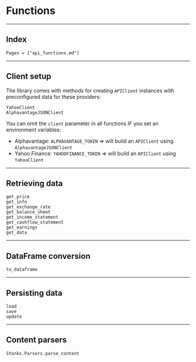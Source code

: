 # Functions 

---
## Index
```@index
Pages = ["api_functions.md"]
```
---
## Client setup
The library comes with methods for creating `APIClient` instances with preconfigured data for these providers:
```@docs
YahooClient
AlphavantageJSONClient
```

You can omit the `client` parameter in all functions IF you set an environment variables:
- Alphavantage: `ALPHAVANTAGE_TOKEN` => will build an `APIClient` using `AlphavantageJSONClient` 
- Yahoo Finance: `YAHOOFINANCE_TOKEN` => will build an `APIClient` using `YahooClient`

---
## Retrieving data 
```@docs 
get_price
get_info
get_exchange_rate
get_balance_sheet
get_income_statement
get_cashflow_statement
get_earnings
get_data
```

---
## DataFrame conversion
```@docs
to_dataframe
```

---
## Persisting data
```@docs
load
save
update
```

---
## Content parsers
```@docs
Stonks.Parsers.parse_content
```